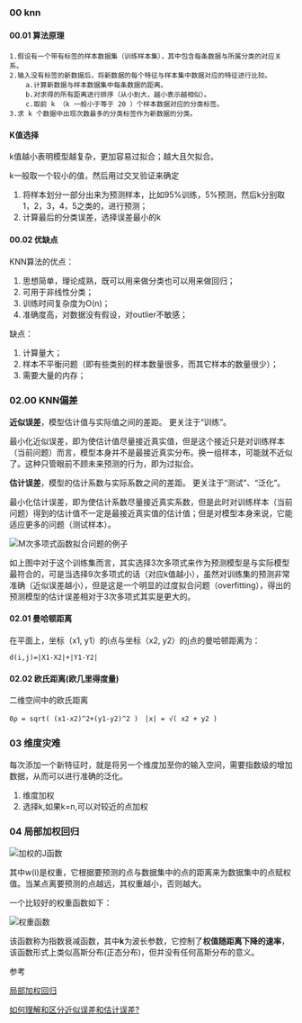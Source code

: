 ### 00 knn
#### 00.01 算法原理
```
1.假设有一个带有标签的样本数据集（训练样本集），其中包含每条数据与所属分类的对应关系。
2.输入没有标签的新数据后，将新数据的每个特征与样本集中数据对应的特征进行比较。
    a.计算新数据与样本数据集中每条数据的距离。
    b.对求得的所有距离进行排序（从小到大，越小表示越相似）。
    c.取前 k （k 一般小于等于 20 ）个样本数据对应的分类标签。
3.求 k 个数据中出现次数最多的分类标签作为新数据的分类。
```
#### K值选择
k值越小表明模型越复杂，更加容易过拟合；越大且欠拟合。

k一般取一个较小的值，然后用过交叉验证来确定
1. 将样本划分一部分出来为预测样本，比如95%训练，5%预测，然后k分别取1，2，3，4，5之类的，进行预测；
2. 计算最后的分类误差，选择误差最小的k

#### 00.02 优缺点
KNN算法的优点：

1. 思想简单，理论成熟，既可以用来做分类也可以用来做回归；
1. 可用于非线性分类；
1. 训练时间复杂度为O(n)；
1. 准确度高，对数据没有假设，对outlier不敏感；

缺点：
1. 计算量大；
1. 样本不平衡问题（即有些类别的样本数量很多，而其它样本的数量很少）；
1. 需要大量的内存；

### 02.00 KNN偏差
**近似误差**，模型估计值与实际值之间的差距。
更关注于“训练”。

最小化近似误差，即为使估计值尽量接近真实值，但是这个接近只是对训练样本（当前问题）而言，模型本身并不是最接近真实分布。换一组样本，可能就不近似了。这种只管眼前不顾未来预测的行为，即为过拟合。

**估计误差**，模型的估计系数与实际系数之间的差距。
更关注于“测试”、“泛化”。

最小化估计误差，即为使估计系数尽量接近真实系数，但是此时对训练样本（当前问题）得到的估计值不一定是最接近真实值的估计值；但是对模型本身来说，它能适应更多的问题（测试样本）。

![M次多项式函数拟合问题的例子](https://pic1.zhimg.com/v2-d944c057e85de7c847dea5ca61ee6dc0_r.jpg)

如上图中对于这个训练集而言，其实选择3次多项式来作为预测模型是与实际模型最符合的，可是当选择9次多项式的话（对应k值越小），虽然对训练集的预测非常准确（近似误差越小），但是这是一个明显的过度拟合问题（overfitting），得出的预测模型的估计误差相对于3次多项式其实是更大的。

#### 02.01 曼哈顿距离
在平面上，坐标（x1, y1）的i点与坐标（x2, y2）的j点的曼哈顿距离为：
```
d(i,j)=|X1-X2|+|Y1-Y2|
```

#### 02.02 欧氏距离(欧几里得度量)
二维空间中的欧氏距离
```
0ρ = sqrt( (x1-x2)^2+(y1-y2)^2 )　|x| = √( x2 + y2 )
```

### 03 维度灾难
每次添加一个新特征时，就是将另一个维度加至你的输入空间，需要指数级的增加数据，从而可以进行准确的泛化。

1. 维度加权
2. 选择k,如果k=n,可以对较近的点加权

### 04 局部加权回归
![加权的J函数](http://img.blog.csdn.net/20160720154847377)

其中w(i)是权重，它根据要预测的点与数据集中的点的距离来为数据集中的点赋权值。当某点离要预测的点越远，其权重越小，否则越大。

一个比较好的权重函数如下：

![权重函数](http://img.blog.csdn.net/20160720155155460)

该函数称为指数衰减函数，其中**k**为波长参数，它控制了**权值随距离下降的速率**，该函数形式上类似高斯分布(正态分布)，但并没有任何高斯分布的意义。

参考

[局部加权回归](http://blog.csdn.net/herosofearth/article/details/51969517 "局部加权线性回归")

[如何理解和区分近似误差和估计误差?](https://www.zhihu.com/question/60793482 "如何理解和区分近似误差和估计误差?")